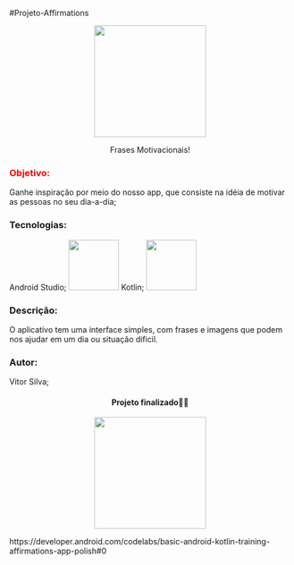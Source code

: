 #Projeto-Affirmations
<p align="center">
<img src="https://github.com/vitorsilvafire/Affirmations/assets/124945915/e8db740e-d1ba-47ef-a616-30ac6cb6eaee"  height="200">
</p>
<p align="center">Frases Motivacionais!</p>
<p align="center">
 <h3 style="color:red;">Objetivo:</h3>
 Ganhe inspiração por meio do nosso app, que consiste na idéia de motivar as pessoas no seu dia-a-dia;
 <h3>Tecnologias:</h3>  
 Android Studio; <img src="https://user-images.githubusercontent.com/124945915/228702269-b3c81398-fdfa-4806-8616-15e4c5a5a15f.png" width="90" height="90" >
 Kotlin;  <img src="https://user-images.githubusercontent.com/124945915/228702325-66f1cdd2-27ab-48b0-9cce-57c5720560ef.png" width="90" height="90" >

 <h3>Descrição:</h3>
 O aplicativo tem uma interface simples, com frases e imagens que podem nos ajudar em um dia ou situação dificil.
 <h3>Autor:</h3>
  Vitor Silva;
</p>
<h4 align="center"> 
	Projeto finalizado🏁🚀
</h4>
<p align="center">
<img src="https://github.com/vitorsilvafire/Affirmations/assets/124945915/da1e34a2-61a4-41d0-a037-42e2c890c96c.png"  height="200">
</p>
https://developer.android.com/codelabs/basic-android-kotlin-training-affirmations-app-polish#0
